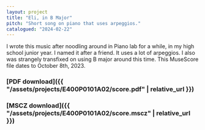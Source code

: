 ```yaml
---
layout: project
title: "Eli, in B Major"
pitch: "Short song on piano that uses arpeggios."
catalogued: "2024-02-22"
---
```


I wrote this music after noodling around in Piano lab for a while, in my high
school junior year. I named it after a friend. It uses a lot of arpeggios. I
also was strangely transfixed on using B major around this time. This MuseScore
file dates to October 8th, 2023.

### [PDF download]({{ "/assets/projects/E400P0101A02/score.pdf" | relative_url }})
### [MSCZ download]({{ "/assets/projects/E400P0101A02/score.mscz" | relative_url }})
